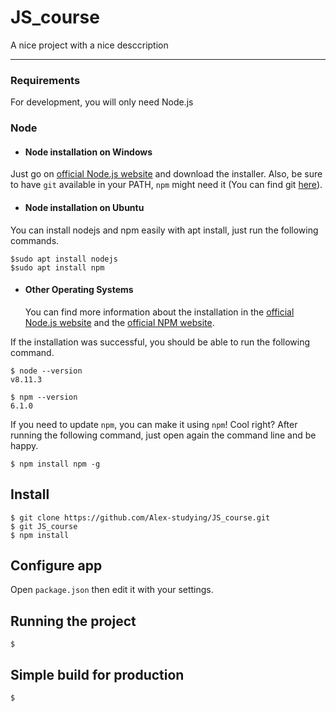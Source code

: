 # JS_course

A nice project with a nice desccription

---
### Requirements

For development, you will only need Node.js

### Node
- #### Node installation on Windows
  
 Just go on [official Node.js website](https://nodejs.org/) and download the installer.
Also, be sure to have `git` available in your PATH, `npm` might need it  (You can find git [here](https://git-scm.com/)).

- #### Node installation on Ubuntu
 
 You can install nodejs and npm easily with apt install, just run the following commands.

    $sudo apt install nodejs
    $sudo apt install npm

- #### Other Operating Systems
  You can find more information about the installation in the [official Node.js website](https://nodejs.org/) and the [official NPM website](https://npmjs.org/).

If the installation was successful, you should be able to run the following command.

    $ node --version
    v8.11.3

    $ npm --version
    6.1.0

If you need to update `npm`, you can make it using `npm`! Cool right? After running the following command, just open again the command line and be happy.

    $ npm install npm -g

## Install

    $ git clone https://github.com/Alex-studying/JS_course.git
    $ git JS_course
    $ npm install

## Configure app

Open `package.json` then edit it with your settings.

## Running the project

    $

## Simple build for production

    $
